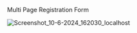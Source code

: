 Multi Page Registration Form

![Screenshot_10-6-2024_162030_localhost](https://github.com/ShubhamKamble1999/multi-page-register/assets/77446101/0cfd22cd-92df-4aa4-9bd3-098938f58d36)
